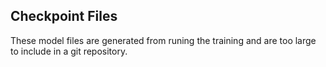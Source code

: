 ## Checkpoint Files

These model files are generated from runing the training and are too large to include in a git repository.